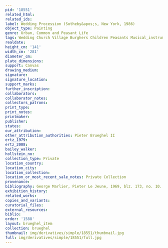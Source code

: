 ```yaml
---
pid: '18551'
related_html: 
related_ids: 
label: Wedding Procession (Sotheby&apos;s, New York, 1986)
object_type: Painting
genre: Urban, Common and Peasant Life
tags: Wedding Church Village Burghers Children Peasants Musical_instruments
realdate: 
height_cm: '141'
width_cm: '281'
diameter_cm: 
plate_dimensions: 
support: Canvas
drawing_medium: 
signature: 
signature_location: 
support_marks: 
further_inscription: 
collaborators: 
collaborator_notes: 
collectors_patrons: 
print_type: 
print_notes: 
printmaker: 
publisher: 
states: 
our_attribution: 
other_attribution_authorities: Pieter Brueghel II
ertz_1979: 
ertz_2008: 
bailey_walker: 
hollstein_no: 
collection_type: Private
location_country: 
location_city: 
location_collection: 
location_or_most_recent_sale_notes: Private Collection
provenance: 
bibliography: George Marlier, Pieter Le Jeune, 1969, blz. 173, no. 10.
exhibition_history: 
related_works: 
copies_and_variants: 
curatorial_files: 
external_resources: 
biblio: 
order: '1588'
layout: brueghel_item
collection: brueghel
thumbnail: img/derivatives/simple/18551/thumbnail.jpg
full: img/derivatives/simple/18551/full.jpg
---
```

